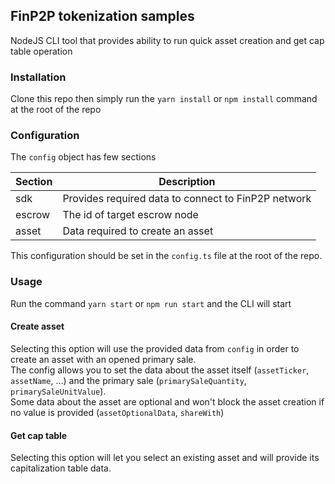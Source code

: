 ## FinP2P tokenization samples
NodeJS CLI tool that provides ability to run quick asset creation and get cap table operation

### Installation
Clone this repo then simply run the `yarn install` or `npm install` command at the root of the repo

### Configuration 
The `config` object has few sections

| Section 	| Description                                         	|
|---------	|-----------------------------------------------------	|
| sdk     	| Provides required data to connect to FinP2P network 	|
| escrow  	| The id of target escrow node                        	|
| asset   	| Data required to create an asset                    	|

This configuration should be set in the `config.ts` file at the root of the repo.

### Usage 
Run the command `yarn start` or `npm run start` and the CLI will start

#### Create asset
Selecting this option will use the provided data from `config` in order to create an asset with an opened primary sale.  
The config allows you to set the data about the asset itself (`assetTicker`, `assetName`, ...) and 
the primary sale (`primarySaleQuantity`, `primarySaleUnitValue`).  
Some data about the asset are optional and won't block the asset creation if no value is provided
(`assetOptionalData`, `shareWith`) 

#### Get cap table
Selecting this option will let you select an existing asset and will provide its capitalization table data. 
